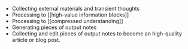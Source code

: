 - Collecting external materials and transient thoughts
- Processing to [[high-value information blocks]]
- Processing to [[compressed understanding]]
- Generating pieces of output notes
- Collecting and edit pieces of output notes to become an high-quality article or blog post. 

